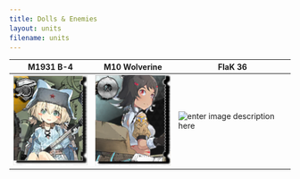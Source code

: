 ```yaml
---
title: Dolls & Enemies
layout: units
filename: units
---
```


|M1931 B-4                               |M10 Wolverine|FlaK 36                       |
|-------------------------------|-------------------------------|-------------------------------|
|![enter image description here](/assets/img/dolls/m1931b4/list_preview.png)|![enter image description here](/assets/img/dolls/m10wolverine/list_preview.png )|![enter image description here](https://i.imgur.com/V5A36uM.png)
